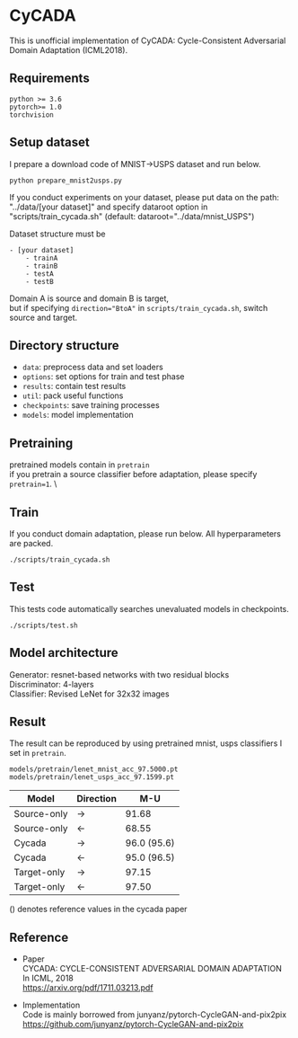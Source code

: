 # CyCADA
This is unofficial implementation of CyCADA: Cycle-Consistent Adversarial Domain Adaptation (ICML2018).

## Requirements
```
python >= 3.6
pytorch>= 1.0
torchvision
```

## Setup dataset
I prepare a download code of MNIST->USPS dataset and run below.
```
python prepare_mnist2usps.py
```

If you conduct experiments on your dataset, please put data on the path: "../data/[your dataset]" and specify dataroot option in "scripts/train_cycada.sh" (default: dataroot="../data/mnist_USPS")

Dataset structure must be
```
- [your dataset]
    - trainA
    - trainB
    - testA
    - testB
```

Domain A is source and domain B is target, \
but if specifying `direction="BtoA"` in `scripts/train_cycada.sh`, switch source and target.

## Directory structure

- `data`: preprocess data and set loaders
- `options`: set options for train and test phase
- `results`: contain test results
- `util`: pack useful functions
- `checkpoints`: save training processes
- `models`: model implementation

## Pretraining

pretrained models contain in `pretrain` \
if you pretrain a source classifier before adaptation, please specify `pretrain=1`. \


## Train
If you conduct domain adaptation, please run below. All hyperparameters are packed.
```
./scripts/train_cycada.sh
```

## Test
This tests code automatically searches unevaluated models in checkpoints.
```
./scripts/test.sh
```

## Model architecture
Generator: resnet-based networks with two residual blocks \
Discriminator: 4-layers \
Classifier: Revised LeNet for 32x32 images

## Result
The result can be reproduced by using pretrained mnist, usps classifiers I set in `pretrain`.
```
models/pretrain/lenet_mnist_acc_97.5000.pt
models/pretrain/lenet_usps_acc_97.1599.pt
```

|Model| Direction   | M-U  |
|-----|-----|-------|
|Source-only        | -> |91.68|
|Source-only        | <- |68.55|
|Cycada             | -> |96.0 (95.6)  |
|Cycada             | <- |95.0 (96.5)  |
|Target-only        | -> |97.15|
|Target-only        | <- |97.50|

() denotes reference values in the cycada paper


## Reference
- Paper \
CYCADA: CYCLE-CONSISTENT ADVERSARIAL DOMAIN ADAPTATION \
In ICML, 2018 \
https://arxiv.org/pdf/1711.03213.pdf

- Implementation \
Code is mainly borrowed from 
junyanz/pytorch-CycleGAN-and-pix2pix \
https://github.com/junyanz/pytorch-CycleGAN-and-pix2pix





